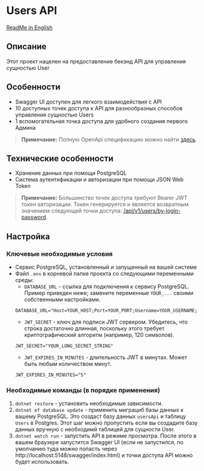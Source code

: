 # Users API

[ReadMe in English](README.md)

## Описание

Этот проект нацелен на предоставление бекэнд API для управления сущностью User

## Особенности

- Swagger UI доступен для легкого взаимодействия с API
- 10 доступных точек доступа к API для разнообразных способов управления сущностью Users
- 1 вспомогательная точка доступа для удобного создания первого Админа

>**Примечание:**
>Полную OpenApi спецификацию можно найти [здесь](./OPENAPI_spec.md).

## Технические особенности

- Хранение данных при помощи PostgreSQL
- Система аутентификации и авторизации при помощи JSON Web Token

>**Примечание:**
>Большинство точек доступа требуют Bearer JWT токен авторизации. Токен генерируется и является возвратным значением следующей точки доступа: [/api/v1/users/by-login-password](./OPENAPI_spec.md#postapiv1usersby-login-password).

## Настройка

### Ключевые необходимые условия

- Сервис PostgreSQL, установленный и запущенный на вашей системе
- Файл ```.env``` в корневой папке проекта со следующими переменными среды:
    - ```DATABASE_URL``` - ссылка для подключения к сервису PostgreSQL. Пример приведен ниже; замените переменные ```YOUR_...``` своими собственными настройками.
    ```
    DATABASE_URL="Host=YOUR_HOST;Port=YOUR_PORT;Username=YOUR_USERNAME;Password=YOUR_PASSWORD;Database=usersApi"
    ```
    - ```JWT_SECRET``` - ключ для подписи JWT сервером. Убедитесь, что строка достаточно длинная, поскольку этого требует криптографический алгоритм (например, 120 символов).
    ```
    JWT_SECRET="YOUR_LONG_SECRET_STRING"
    ```
    - ```JWT_EXPIRES_IN_MINUTES``` - длительность JWT в минутах. Может быть любым количеством минут.
    ```
    JWT_EXPIRES_IN_MINUTES="5"
    ```

### Необходимые команды (в порядке применения)

1. ```dotnet restore``` - установить необходимые зависимости.
2. ```dotnet ef database update``` - применить миграциб базы данных к вашему PostgreSQL. Это создаст базу данных ```usersApi``` и таблицу ```Users``` в Postgres. Этот шаг можно пропустить если вы создадите базу данных вручную с необходимй таблицей для сущности User.
3. ```dotnet watch run``` - запустить API в режиме просмотра. После этого в вашем браузере запустится Swagger UI (если не запустился, по умолчанию туда можно попасть через http://localhost:5148/swagger/index.html) и точки доступа API можно будет использовать.